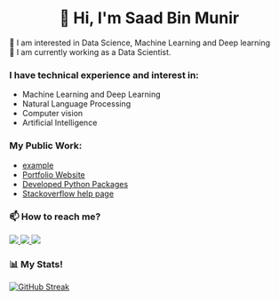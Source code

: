 <h1 align="center">👋 Hi, I'm Saad Bin Munir</h1>

👀 I am interested in Data Science, Machine Learning and Deep learning <br />
🌱 I am currently working as a Data Scientist.<br />

### I have technical experience and interest in:
* Machine Learning and Deep Learning
* Natural Language Processing
* Computer vision
* Artificial Intelligence

### My Public Work:
* <a href="http://example.com/" target="_blank">example</a>
* [Portfolio Website](https://saadbinmunir.github.io/)
* [Developed Python Packages](https://pypi.org/user/saadbinmunir/)
* [Stackoverflow help page](https://stackoverflow.com/users/7420990/saad-bin-munir)

### 📫 How to reach me?
<a href="https://www.linkedin.com/in/saad-bin-munir/">
<img src="https://img.icons8.com/fluent/48/000000/linkedin.png"/>
</a>
<a href="https://www.instagram.com/saadi2402/">
<img src="https://img.icons8.com/fluent/48/000000/instagram-new.png"/>
</a>
<a href="mailto:saadmunir24@gmail.com">
<img src="https://img.icons8.com/color/48/000000/gmail-new.png"/>
</a>

### 📊 My Stats!
[![GitHub Streak](http://github-readme-streak-stats.herokuapp.com?user=saadbinmunir&date_format=M%20j%5B%2C%20Y%5D)](https://git.io/streak-stats)

